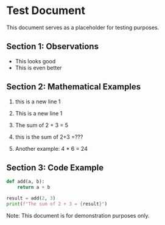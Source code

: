 # Test Document

This document serves as a placeholder for testing purposes.

## Section 1: Observations

- This looks good
- This is even better

## Section 2: Mathematical Examples
1. this is a new line 1

1. This is a new line 1
2. The sum of 2 + 3 = 5
3. this is the sum of 2+3 =???
3. Another example: 4 * 6 = 24

## Section 3: Code Example

```python
def add(a, b):
    return a + b

result = add(2, 3)
print(f"The sum of 2 + 3 = {result}")
```

Note: This document is for demonstration purposes only.
